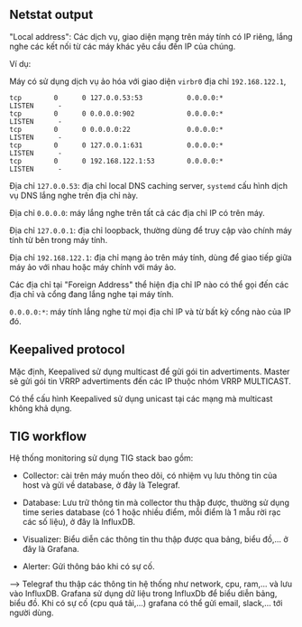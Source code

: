 ## Netstat output

"Local address": Các dịch vụ, giao diện mạng trên máy tính có IP riêng, lắng nghe các kết nối từ các máy khác yêu cầu đến IP của chúng. 

Ví dụ:


Máy có sử dụng dịch vụ ảo hóa với giao diện `virbr0` địa chỉ `192.168.122.1`, 

```
tcp        0      0 127.0.0.53:53           0.0.0.0:*               LISTEN      -
tcp        0      0 0.0.0.0:902             0.0.0.0:*               LISTEN      -
tcp        0      0 0.0.0.0:22              0.0.0.0:*               LISTEN      -
tcp        0      0 127.0.0.1:631           0.0.0.0:*               LISTEN      -
tcp        0      0 192.168.122.1:53        0.0.0.0:*               LISTEN      -
```

Địa chỉ `127.0.0.53`: địa chỉ local DNS caching server, `systemd` cấu hình dịch vụ DNS lắng nghe trên địa chỉ này.

Địa chỉ `0.0.0.0`:  máy lắng nghe trên tất cả các địa chỉ IP có trên máy.

Địa chỉ `127.0.0.1`: địa chỉ loopback, thường dùng để truy cập vào chính máy tính từ bên trong máy tính.

Địa chỉ `192.168.122.1`: địa chỉ mạng ảo trên máy tính, dùng để giao tiếp giữa máy ảo với nhau hoặc máy chính với máy ảo.

Các địa chỉ tại "Foreign Address" thể hiện địa chỉ IP nào có thể gọi đến các địa chỉ và cổng đang lắng nghe tại máy tính.

`0.0.0.0:*`: máy tính lắng nghe từ mọi địa chỉ IP và từ bất kỳ cổng nào của IP đó.

## Keepalived protocol

Mặc định, Keepalived sử dụng multicast để gửi gói tin advertiments. Master sẽ gửi gói tin VRRP advertiments đến các IP thuộc nhóm VRRP MULTICAST.

Có thể cấu hình Keepalived sử dụng unicast tại các mạng mà multicast không khả dụng.

## TIG workflow

Hệ thống monitoring sử dụng TIG stack bao gồm:

+ Collector: cài trên máy muốn theo dõi, có nhiệm vụ lưu thông tin của host và gửi về database, ở đây là Telegraf.

+ Database: Lưu trữ thông tin mà collector thu thập được, thường sử dụng time series database (có 1 hoặc nhiều điểm, mỗi điểm là 1 mẫu rời rạc các số liệu), ở đây là InfluxDB.

+ Visualizer: Biểu diễn các thông tin thu thập được qua bảng, biểu đồ,... ở đây là Grafana.

+ Alerter: Gửi thông báo khi có sự cố.

--> Telegraf thu thập các thông tin hệ thống như network, cpu, ram,... và lưu vào InfluxDB. Grafana sử dụng dữ liệu trong InfluxDb để biểu diễn bảng, biểu đồ. Khi có sự cố (cpu quá tải,...) grafana có thể gửi email, slack,... tới người dùng.
